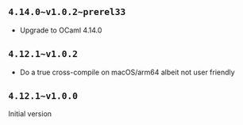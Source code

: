 ## `4.14.0~v1.0.2~prerel33`

* Upgrade to OCaml 4.14.0

## `4.12.1~v1.0.2`

* Do a true cross-compile on macOS/arm64 albeit not user friendly

## `4.12.1~v1.0.0`

Initial version
